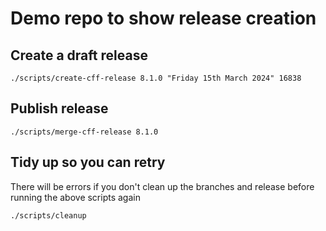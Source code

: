 # Demo repo to show release creation

## Create a draft release
```
./scripts/create-cff-release 8.1.0 "Friday 15th March 2024" 16838
```

## Publish release
```
./scripts/merge-cff-release 8.1.0
```

## Tidy up so you can retry

There will be errors if you don't clean up the branches and release before running the above scripts again

```
./scripts/cleanup
```
